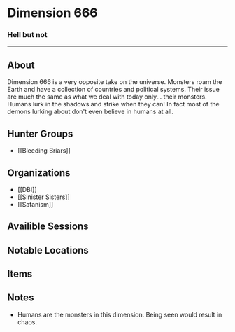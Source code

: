 # Dimension 666
### Hell but not
---
## About
Dimension 666 is a very opposite take on the universe. Monsters roam the Earth and have a collection of countries and political systems. Their issue are much the same as what we deal with today only... their monsters. Humans lurk in the shadows and strike when they can! In fact most of the demons lurking about don't even believe in humans at all. 

## Hunter Groups
- [[Bleeding Briars]]
## Organizations
- [[DBI]]
- [[Sinister Sisters]]
- [[Satanism]]

## Availible Sessions

## Notable Locations

## Items

## Notes
- Humans are the monsters in this dimension. Being seen would result in chaos.